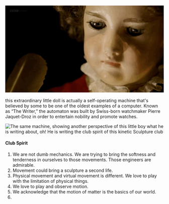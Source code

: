 ![image of an automata which is a machine full of mechanical moving part to write and draw something. The machine is made into the shape of a little boy](images/clubSpiritAutomata1.gif)

this extraordinary little doll is actually a self-operating machine that's believed by some to be one of the oldest examples of a computer. Known as “The Writer,” the automaton was built by Swiss-born watchmaker Pierre Jaquet-Droz in order to entertain nobility and promote watches. 

![The same machine, showing another perspective of this little boy what he is writing about, oh! He is writing the club spirit of this kinetic Sculpture club](images/kineticClubSpirit.gif)
#### Club Spirit
1. We are not dumb mechanics. We are trying to bring the softness and tenderness in ourselves to those movements. Those engineers are admirable.
2. Movement could bring a sculpture a second life.
3. Physical movement and virtual movement is different. We love to play with the limitation of physical things.
4. We love to play and observe motion.
5. We acknowledge that the motion of matter is the basics of our world.
6. 